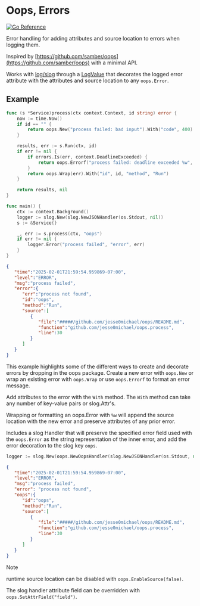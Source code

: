 # Oops, Errors

[![Go Reference](https://pkg.go.dev/badge/github.com/jesse0michael/oops.svg)](https://pkg.go.dev/github.com/jesse0michael/oops)

Error handling for adding attributes and source location to errors when logging them. 

Inspired by [https://github.com/samber/oops](https://github.com/samber/oops) with a minimal API.

Works with [log/slog](https://pkg.go.dev/log/slog) through a [LogValue](https://pkg.go.dev/log/slog#LogValuer) that decorates the logged error attribute with the attributes and source location to any `oops.Error`.

## Example

```go
func (s *Service)process(ctx context.Context, id string) error {
    now := time.Now()
    if id == "" {
        return oops.New("process failed: bad input").With("code", 400)
    }

    results, err := s.Run(ctx, id)
    if err != nil {
        if errors.Is(err, context.DeadlineExceeded) {
            return oops.Errorf("process failed: deadline exceeded %w", err).With("duration", time.Since(now))
        }
        return oops.Wrap(err).With("id", id, "method", "Run")
    }

    return results, nil
}

func main() {
    ctx := context.Background()
    logger := slog.New(slog.NewJSONHandler(os.Stdout, nil))
    s := &Service{}

    _, err := s.process(ctx, "oops")
    if err != nil {
        logger.Error("process failed", "error", err)
    }
}
```

```json
{
   "time":"2025-02-01T21:59:54.959869-07:00",
   "level":"ERROR",
   "msg":"process failed",
   "error":{
      "err":"process not found",
      "id":"oops",
      "method":"Run",
      "source":[
         {
            "file":"#####/github.com/jesse0michael/oops/README.md",
            "function":"github.com/jesse0michael/oops.process",
            "line":30
         }
      ]
   }
}
```

This example highlights some of the different ways to create and decorate errors by dropping in the oops package. Create a new error with `oops.New` or wrap an existing error with `oops.Wrap` or use `oops.Errorf` to format an error message.

Add attributes to the error with the `With` method. The `With` method can take any number of key-value pairs or slog.Attr's.

Wrapping or formatting an oops.Error with `%w` will append the source location with the new error and preserve attributes of any prior error.

Includes a slog Handler that will preserve the specified error field used with the `oops.Error` as the string representation of the inner error, and add the error decoration to the slog key `oops`.

```go
logger := slog.New(oops.NewOopsHandler(slog.NewJSONHandler(os.Stdout, nil)))
```

```json
{
   "time":"2025-02-01T21:59:54.959869-07:00",
   "level":"ERROR",
   "msg":"process failed",
   "error": "process not found",
   "oops":{
      "id":"oops",
      "method":"Run",
      "source":[
         {
            "file":"#####/github.com/jesse0michael/oops/README.md",
            "function":"github.com/jesse0michael/oops.process",
            "line":30
         }
      ]
   }
}
```

> [!NOTE]  
> runtime source location can be disabled with `oops.EnableSource(false)`.
>
> The slog handler attribute field can be overridden with `oops.SetAttrField("field")`.
>
